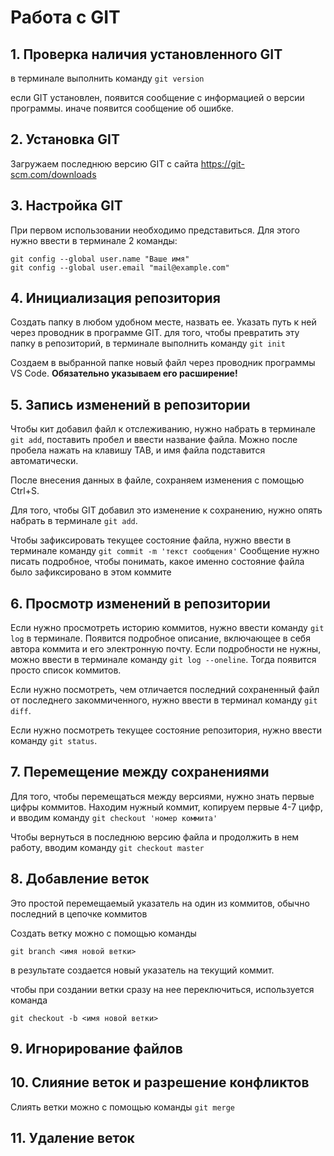 # Работа с GIT

## 1. Проверка наличия установленного GIT

в терминале выполнить команду `git version`

если GIT установлен, появится сообщение с информацией о версии программы. иначе появится сообщение об ошибке.

## 2. Установка GIT
Загружаем последнюю версию GIT  с сайта https://git-scm.com/downloads

## 3. Настройка GIT
При первом использовании необходимо представиться. Для этого нужно ввести в терминале 2 команды: 
```
git config --global user.name "Ваше имя"
git config --global user.email "mail@example.com"
```

## 4. Инициализация репозитория
Создать папку в любом удобном месте, назвать ее. Указать путь к ней через проводник в программе GIT. для того, чтобы превратить эту папку в репозиторий, в терминале выполнить команду `git init`

Создаем в выбранной папке новый файл через проводник программы VS Code. **Обязательно указываем его расширение!**

## 5. Запись изменений в репозитории

Чтобы кит добавил файл к отслеживанию, нужно набрать в терминале `git add`, поставить пробел и ввести название файла. Можно после пробела нажать на клавишу TAB, и имя файла подставится автоматически.

После внесения данных в файле, сохраняем изменения с помощью Ctrl+S.

Для того, чтобы GIT добавил это изменение к сохранению, нужно опять набрать в терминале `git add`. 

Чтобы зафиксировать текущее состояние файла, нужно ввести в терминале команду `git commit -m 'текст сообщения'`
Сообщение нужно писать подробное, чтобы понимать, какое именно состояние файла было зафиксировано в этом коммите

## 6. Просмотр изменений в репозитории
Если нужно просмотреть историю коммитов, нужно ввести команду `git log` в терминале. Появится подробное описание, включающее в себя автора коммита и его электронную почту.
Если подробности не нужны, можно ввести в терминале команду `git log --oneline`. Тогда появится просто список коммитов.

Если нужно посмотреть, чем отличается последний сохраненный файл от последнего закоммиченного, нужно ввести в терминал команду `git diff`.

Если нужно посмотреть текущее состояние репозитория, нужно ввести команду `git status`. 

## 7. Перемещение между сохранениями
Для того, чтобы перемещаться между версиями, нужно знать первые цифры коммитов. Находим нужный коммит, копируем первые 4-7 цифр, и вводим команду `git checkout 'номер коммита'`

Чтобы вернуться в последнюю версию файла и продолжить в нем работу, вводим команду `git checkout master`

## 8. Добавление веток

Это простой перемещаемый указатель на один из коммитов, обычно последний в цепочке коммитов

Создать ветку можно с помощью команды 
```
git branch <имя новой ветки>
```
в результате создается новый указатель на текущий коммит.

чтобы при создании ветки сразу на нее переключиться, используется команда

```
git checkout -b <имя новой ветки>
```

## 9. Игнорирование файлов

## 10. Слияние веток и разрешение конфликтов

Слиять ветки можно с помощью команды `git merge`

## 11. Удаление веток

